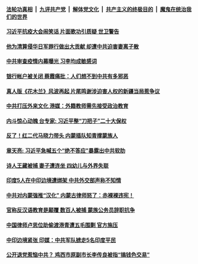 

####  [法轮功真相](../../../../basic/blob/master/README.md?t=09082002) &nbsp;|&nbsp; [九评共产党](../../../../9ping.md/blob/master/README.md?t=09082002) &nbsp;|&nbsp; [解体党文化](../../../../jtdwh.md/blob/master/README.md?t=09082002)  &nbsp;|&nbsp; [共产主义的终极目的](../../../../gczydzjmd.md/blob/master/README.md?t=09082002) &nbsp;|&nbsp; [魔鬼在统治我们的世界](../../../../mgztzwmdsj.md/blob/master/README.md?t=09082002) 

#### [习近平抗疫大会闹笑话 片面歌功引质疑 世卫警告](../pages/soh5/419392.md?t=09082002) 
#### [他为清算侵华日军罪行做出大贡献 却遭中共迫害妻离子散](../pages/soh5/419371.md?t=09082002) 
#### [中共审查疫情内幕曝光 习李均成敏感词](../pages/soh5/419389.md?t=09082002) 
#### [银行帐户被关闭  蔡霞痛批：人们想不到中共有多邪恶](../pages/soh5/419344.md?t=09082002) 
#### [真人版《花木兰》风波再起 片尾鸣谢涉迫害人权的新疆当局惹争议](../pages/soh5/419335.md?t=09082002) 
#### [中共打压外来文化 港媒：外籍教师需先接受政治教育](../pages/soh5/419323.md?t=09082002) 
#### [内斗惊心动魄 台专家: 习近平整“刀把子”二十大保权](../pages/soh5/419284.md?t=09082002) 
#### [反了！红二代马晓力带头 内蒙插队知青撑蒙族人](../pages/soh5/419251.md?t=09082002) 
#### [章天亮: 习近平急喊五个“绝不答应”暴露出中共软肋](../pages/soh5/419230.md?t=09082002) 
#### [诗人王藏被捕 妻子遭连坐 四幼儿与外界失联](../pages/soh5/419206.md?t=09082002) 
#### [印度5人在中印边境遭绑架 中共外交部声称不知情](../pages/soh5/419155.md?t=09082002) 
#### [中共对内蒙强推“汉化” 内蒙古律师怒了：赤裸裸违宪！](../pages/soh5/419149.md?t=09082002) 
#### [官称反汉语教育是颠覆 数百人被捕 蒙族公务员辞职抗争](../pages/soh5/419128.md?t=09082002) 
#### [中国律师卢思位助偷渡港青遭五毛围剿 官方施压](../pages/soh5/419113.md?t=09082002) 
#### [中印边境紧张 印媒：中共军队掳走5名印度平民](../pages/soh5/419083.md?t=09082002) 
#### [公开退党惹恼中共？ 鸡西市原副市长李传良被指“搞钱色交易”](../pages/soh5/419056.md?t=09082002) 
